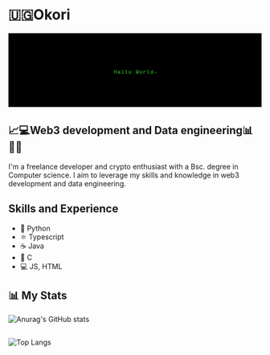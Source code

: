 # 🇺🇬Okori

![Hello world](https://github.com/okori-d/okori-d/blob/main/wallpaperflare-cropped.jpg)

## 📈💻Web3 development and Data engineering📊🧑‍💻

I'm a freelance developer and crypto enthusiast with a Bsc. degree in Computer science. I aim to leverage my skills and knowledge in web3 development and data engineering.

## Skills and Experience
* 🐍 Python
* ⚛️ Typescript
* ☕ Java
* 🙂 C
* 💻 JS, HTML

## 📊 My Stats
![Anurag's GitHub stats](https://github-readme-stats-beta-rose-84.vercel.app/api?username=okori-d&show_icons=true&theme=transparent&show=prs_merged,prs_merged_percentage)
##
![Top Langs](https://github-readme-stats.vercel.app/api/top-langs/?username=okori-d&layout=compact&theme=transparent)
##







